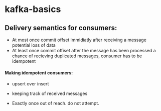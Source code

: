 # kafka-basics

## Delivery semantics for consumers:

 - At most once
commit offset immidiatly after receiving a message
potential loss of data  
 - At least once
commit offiset after the message has been processed
a chance of recieving duplicated messages, consumer has to be idempotent

#### Making idempotent consumers:
  - upsert over insert
  - keeping track of received messages

 - Exactly once
out of reach. do not attempt.
 
